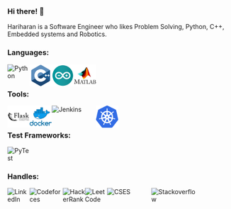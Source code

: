 ### Hi there! 👋

Hariharan is a Software Engineer who likes Problem Solving, Python, C++, Embedded systems and Robotics.


### Languages: 

[<img align="left" alt="Python" width="50" height="50" src="https://engineering.fb.com/wp-content/uploads/2016/05/2000px-Python-logo-notext.svg_.png"  />](https://docs.python.org/3/)           

[<img align="left" alt="cplusplus" width="50" height="50" src="https://raw.githubusercontent.com/github/explore/80688e429a7d4ef2fca1e82350fe8e3517d3494d/topics/cpp/cpp.png"  />](https://en.cppreference.com/w/)
[<img align="left" alt="Arduino" width="50" height="50" src="https://raw.githubusercontent.com/github/explore/80688e429a7d4ef2fca1e82350fe8e3517d3494d/topics/arduino/arduino.png"  />](https://www.arduino.cc/)
[<img align="left" alt="MATLAB" width="50" height="50" src="https://raw.githubusercontent.com/github/explore/80688e429a7d4ef2fca1e82350fe8e3517d3494d/topics/matlab/matlab.png"  />](https://www.mathworks.com/products/matlab.html)   
<br />

### Tools:  
[<img align="left" alt="Flask" width="50" height = "50" src="https://raw.githubusercontent.com/github/explore/80688e429a7d4ef2fca1e82350fe8e3517d3494d/topics/flask/flask.png" />](https://flask.palletsprojects.com/en/1.1.x/) 
[<img align="left" alt="Docker" width="50" height="50" src="https://raw.githubusercontent.com/github/explore/80688e429a7d4ef2fca1e82350fe8e3517d3494d/topics/docker/docker.png"  />](https://www.docker.com/)                                                                                                                

[<img align="left" alt="Jenkins" width="100" height="50" src="https://www.jenkins.io/images/logo-title-opengraph.png" />](https://www.jenkins.io/)                                    

[<img align="left" alt="Kubernetes" width="50" height="50" src="https://raw.githubusercontent.com/kubernetes/kubernetes/master/logo/logo.png" />](https://github.com/kubernetes/kubernetes)     
<br />


### Test Frameworks:
[<img align="left" alt="PyTest" width="50" height="50" src="https://docs.pytest.org/en/stable/_static/pytest1.png" />](https://docs.pytest.org/en/stable/)    
<br />


### Handles:    
[<img align="left" alt="LinkedIn" width="50" height="50" src="https://www.fpsa.org/wp-content/uploads/linkedin-logo-copy.png" />](https://www.linkedin.com/in/hariharanragothaman/)
[<img align="left" alt="Codeforces" width="75" height="50" src="https://encrypted-tbn0.gstatic.com/images?q=tbn:ANd9GcQ69Ryw05X2VZZV8ktYQwsPBC6fkcOmaLIINkgVDYBY4-FhuKpHtmlZFkdo-KR9zHURxVU&usqp=CAU" />](https://codeforces.com/profile/hariharanragothama)
[<img align="left" alt="HackerRank" width="50" height="50" src="https://upload.wikimedia.org/wikipedia/commons/4/40/HackerRank_Icon-1000px.png" />](https://www.hackerrank.com/ragothaman)
[<img align="left" alt="LeetCode" width="50" height="50" src="https://matteoesposito.com/project/leetcode/featured.png" />](https://leetcode.com/cppygod/)
[<img align="left" alt="CSES" width="100" height="50" src="https://cses.fi/logo.png?1" />](https://cses.fi/problemset/user/52345/)
[<img align="left" alt="Stackoverflow" width="100" height="50" src="https://stackoverflow.design/assets/img/logos/so/logo-stackoverflow.svg" />](https://stackoverflow.com/users/3555366/hariharanragothaman)              
<br />

        
